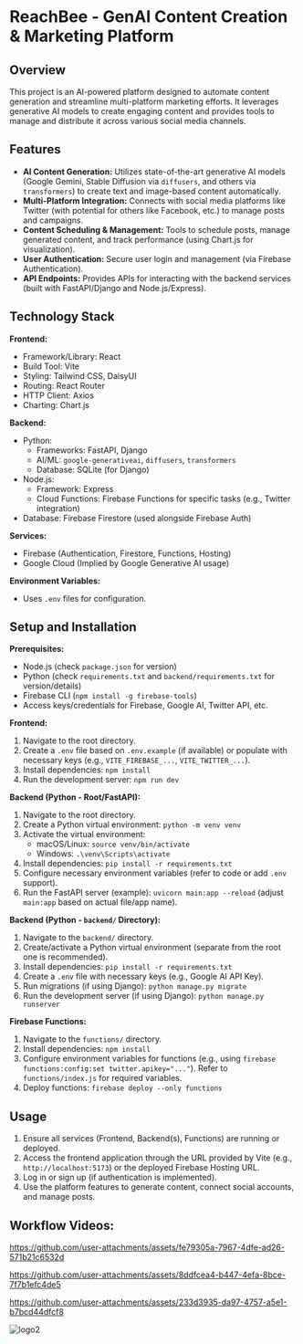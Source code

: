 # ReachBee -  GenAI Content Creation & Marketing Platform

## Overview

This project is an AI-powered platform designed to automate content generation and streamline multi-platform marketing efforts. It leverages generative AI models to create engaging content and provides tools to manage and distribute it across various social media channels.

## Features

*   **AI Content Generation:** Utilizes state-of-the-art generative AI models (Google Gemini, Stable Diffusion via `diffusers`, and others via `transformers`) to create text and image-based content automatically.
*   **Multi-Platform Integration:** Connects with social media platforms like Twitter (with potential for others like Facebook, etc.) to manage posts and campaigns.
*   **Content Scheduling & Management:** Tools to schedule posts, manage generated content, and track performance (using Chart.js for visualization).
*   **User Authentication:** Secure user login and management (via Firebase Authentication).
*   **API Endpoints:** Provides APIs for interacting with the backend services (built with FastAPI/Django and Node.js/Express).

## Technology Stack

**Frontend:**
*   Framework/Library: React
*   Build Tool: Vite
*   Styling: Tailwind CSS, DaisyUI
*   Routing: React Router
*   HTTP Client: Axios
*   Charting: Chart.js

**Backend:**
*   Python:
    *   Frameworks: FastAPI, Django
    *   AI/ML: `google-generativeai`, `diffusers`, `transformers`
    *   Database: SQLite (for Django)
*   Node.js:
    *   Framework: Express
    *   Cloud Functions: Firebase Functions for specific tasks (e.g., Twitter integration)
*   Database: Firebase Firestore (used alongside Firebase Auth)

**Services:**
*   Firebase (Authentication, Firestore, Functions, Hosting)
*   Google Cloud (Implied by Google Generative AI usage)

**Environment Variables:**
*   Uses `.env` files for configuration.

## Setup and Installation

**Prerequisites:**
*   Node.js (check `package.json` for version)
*   Python (check `requirements.txt` and `backend/requirements.txt` for version/details)
*   Firebase CLI (`npm install -g firebase-tools`)
*   Access keys/credentials for Firebase, Google AI, Twitter API, etc.

**Frontend:**
1.  Navigate to the root directory.
2.  Create a `.env` file based on `.env.example` (if available) or populate with necessary keys (e.g., `VITE_FIREBASE_...`, `VITE_TWITTER_...`).
3.  Install dependencies: `npm install`
4.  Run the development server: `npm run dev`

**Backend (Python - Root/FastAPI):**
1.  Navigate to the root directory.
2.  Create a Python virtual environment: `python -m venv venv`
3.  Activate the virtual environment:
    *   macOS/Linux: `source venv/bin/activate`
    *   Windows: `.\venv\Scripts\activate`
4.  Install dependencies: `pip install -r requirements.txt`
5.  Configure necessary environment variables (refer to code or add `.env` support).
6.  Run the FastAPI server (example): `uvicorn main:app --reload` (adjust `main:app` based on actual file/app name).

**Backend (Python - `backend/` Directory):**
1.  Navigate to the `backend/` directory.
2.  Create/activate a Python virtual environment (separate from the root one is recommended).
3.  Install dependencies: `pip install -r requirements.txt`
4.  Create a `.env` file with necessary keys (e.g., Google AI API Key).
5.  Run migrations (if using Django): `python manage.py migrate`
6.  Run the development server (if using Django): `python manage.py runserver`

**Firebase Functions:**
1.  Navigate to the `functions/` directory.
2.  Install dependencies: `npm install`
3.  Configure environment variables for functions (e.g., using `firebase functions:config:set twitter.apikey="..."`). Refer to `functions/index.js` for required variables.
4.  Deploy functions: `firebase deploy --only functions`

## Usage

1.  Ensure all services (Frontend, Backend(s), Functions) are running or deployed.
2.  Access the frontend application through the URL provided by Vite (e.g., `http://localhost:5173`) or the deployed Firebase Hosting URL.
3.  Log in or sign up (if authentication is implemented).
4.  Use the platform features to generate content, connect social accounts, and manage posts.

## Workflow Videos:

https://github.com/user-attachments/assets/fe79305a-7967-4dfe-ad26-571b21c6532d

https://github.com/user-attachments/assets/8ddfcea4-b447-4efa-8bce-7f7b1efc4de5

https://github.com/user-attachments/assets/233d3935-da97-4757-a5e1-b7bcd44dfcf8

 ![logo2](https://github.com/user-attachments/assets/714396b8-2767-4d48-8353-b7eb3b638251)

